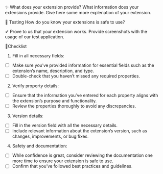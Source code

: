 ✨ What does your extension provide?
What information does your extensions provide. Give here some more explenation of your extension.

🧪 Testing
How do you know your extensions is safe to use?

✔ Prove to us that your extension works.
Provide screenshots with the usage of our test application.

📃Checklist
1) Fill in all necessary fields:
- [ ] Make sure you’ve provided information for essential fields such as the extension’s name, description, and type.
- [ ] Double-check that you haven’t missed any required properties.
    
2) Verify property details:
- [ ] Ensure that the information you’ve entered for each property aligns with the extension’s purpose and functionality.
- [ ] Review the properties thoroughly to avoid any discrepancies.
    
3) Version details:
- [ ] Fill in the version field with all the necessary details.
- [ ] Include relevant information about the extension’s version, such as changes, improvements, or bug fixes.
    
4) Safety and documentation:
- [ ] While confidence is great, consider reviewing the documentation one more time to ensure your extension is safe to use.
- [ ] Confirm that you’ve followed best practices and guidelines.
